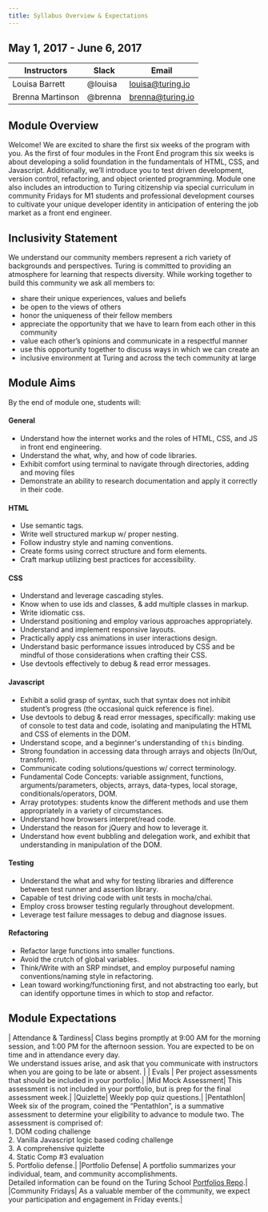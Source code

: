 ```yaml
---
title: Syllabus Overview & Expectations
---
```


## May 1, 2017 - June 6, 2017

| Instructors     | Slack         | Email            |
| ----------------|---------------| -----------------|
| Louisa Barrett  | @louisa       | louisa@turing.io |
| Brenna Martinson| @brenna       | brenna@turing.io |

## Module Overview
Welcome! We are excited to share the first six weeks of the program with you. As the first of four modules in the Front End program this six weeks is about developing a solid foundation in the fundamentals of HTML, CSS, and Javascript. Additionally, we’ll introduce you to test driven development, version control, refactoring, and object oriented programming. Module one also includes an introduction to Turing citizenship via special curriculum in community Fridays for M1 students and professional development courses to cultivate your unique developer identity in anticipation of entering the job market as a front end engineer.

## Inclusivity Statement
We understand our community members represent a rich variety of backgrounds and perspectives. Turing is committed to providing an atmosphere for learning that respects diversity. While working together to build this community we ask all members to:

* share their unique experiences, values and beliefs
* be open to the views of others
* honor the uniqueness of their fellow members
* appreciate the opportunity that we have to learn from each other in this
community
* value each other’s opinions and communicate in a respectful manner
* use this opportunity together to discuss ways in which we can create an
* inclusive environment at Turing and across the tech community at large

## Module Aims
By the end of module one, students will:

#### General

* Understand how the internet works and the roles of HTML, CSS, and JS in front end engineering.
* Understand the what, why, and how of code libraries.
* Exhibit comfort using terminal to navigate through directories, adding and moving files
* Demonstrate an ability to research documentation and apply it correctly in their code.

#### HTML

* Use semantic tags.
* Write well structured markup w/ proper nesting.
* Follow industry style and naming conventions.
* Create forms using correct structure and form elements.
* Craft markup utilizing best practices for accessibility.

#### CSS

* Understand and leverage cascading styles.
* Know when to use ids and classes, & add multiple classes in markup.
* Write idiomatic css.
* Understand positioning and employ various approaches appropriately.
* Understand and implement responsive layouts.
* Practically apply css animations in user interactions design.
* Understand basic performance issues introduced by CSS and be mindful of those considerations when crafting their CSS.
* Use devtools effectively to debug & read error messages.

#### Javascript

* Exhibit a solid grasp of syntax, such that syntax does not inhibit student’s progress (the occasional quick reference is fine).
* Use devtools to debug & read error messages, specifically: making use of console to test data and code, isolating and manipulating the HTML and CSS of elements in the DOM.
* Understand scope, and a beginner's understanding of `this` binding.
* Strong foundation in accessing data through arrays and objects (In/Out, transform).
* Communicate coding solutions/questions w/ correct terminology.
* Fundamental Code Concepts: variable assignment, functions, arguments/parameters, objects, arrays, data-types, local storage, conditionals/operators, DOM.
* Array prototypes: students know the different methods and use them appropriately in a variety of circumstances.
* Understand how browsers interpret/read code.
* Understand the reason for jQuery and how to leverage it.
* Understand how event bubbling and delegation work, and exhibit that understanding in manipulation of the DOM.

#### Testing

* Understand the what and why for testing libraries and difference between test runner and assertion library.
* Capable of test driving code with unit tests in mocha/chai.
* Employ cross browser testing regularly throughout development.
* Leverage test failure messages to debug and diagnose issues.

#### Refactoring

* Refactor large functions into smaller functions.
* Avoid the crutch of global variables.
* Think/Write with an SRP mindset, and employ purposeful naming conventions/naming style in refactoring.
* Lean toward working/functioning first, and not abstracting too early, but can identify opportune times in which to stop and refactor.

## Module Expectations

| Attendance & Tardiness| Class begins promptly at 9:00 AM for the morning session, and 1:00 PM for the afternoon session. You are expected to be on time and in attendance every day.<br> We understand issues arise, and ask that you communicate with instructors when you are going to be late or absent. |
| Evals | Per project assessments that should be included in your portfolio.|
|Mid Mock Assessment| This assessment is not included in your portfolio, but is prep for the final assessment week.|
|Quizlette| Weekly pop quiz questions.|
|Pentathlon| Week six of the program, coined the “Pentathlon”, is a summative assessment to determine your eligibility to advance to module two. The assessment is comprised of: <br>1. DOM coding challenge <br>2. Vanilla Javascript logic based coding challenge <br>3. A comprehensive quizlette <br>4. Static Comp #3 evaluation <br>5. Portfolio defense.|
|Portfolio Defense| A portfolio summarizes your individual, team, and community accomplishments.<br>Detailed information can be found on the Turing School [Portfolios Repo](https://github.com/turingschool/portfolios).|
|Community Fridays| As a valuable member of the community, we expect your participation and engagement in Friday events.|
